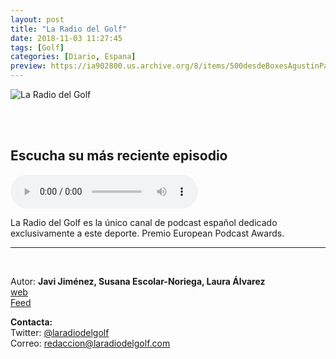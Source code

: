 ```yaml
---
layout: post
title: "La Radio del Golf"
date: 2018-11-03 11:27:45
tags: [Golf]
categories: [Diario, Espana]
preview: https://ia902800.us.archive.org/8/items/500desdeBoxesAgustinPalmeiro/300Radiogolf-JavierJimnez.jpg
---
```


![La Radio del Golf](https://ia902800.us.archive.org/8/items/500desdeBoxesAgustinPalmeiro/500Radiogolf-JavierJimnez.jpg)

<br/>
<br/>

## Escucha su más reciente episodio

<!--reproductor-feed=http://laradiodelgolf.com/feed/podcast/-->
<!--reproductor-start-->
<audio id="audio" preload="auto" controls="" src="https://www.ivoox.com/67-pablo-chaves-nos-avanza-novedades_md_30536659_wp_1.mp3"></audio>
<!--reproductor-end-->

La Radio del Golf es la único canal de podcast español dedicado exclusivamente a este deporte. Premio European Podcast Awards.

_ _ _

<br>

Autor: **Javi Jiménez, Susana Escolar-Noriega, Laura Álvarez**  
[web](http://www.laradiodelgolf.com)  
[Feed](http://laradiodelgolf.com/feed/podcast/)  


**Contacta:**  
Twitter: [@laradiodelgolf](https://twitter.com/laradiodelgolf)  
Correo: [redaccion@laradiodelgolf.com](mailto:redaccion@laradiodelgolf.com)  

